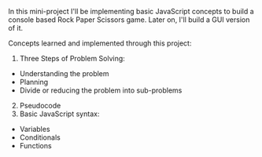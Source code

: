In this mini-project I'll be implementing basic JavaScript concepts to build a console based Rock Paper Scissors game. Later on, I'll build a GUI version of it.

Concepts learned and implemented through this project:
1. Three Steps of Problem Solving:
- Understanding the problem
- Planning 
- Divide or reducing the problem into sub-problems
2. Pseudocode
3. Basic JavaScript syntax:
- Variables
- Conditionals
- Functions